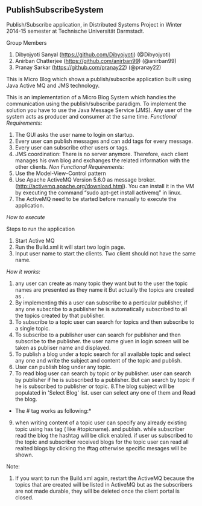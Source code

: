 ## PublishSubscribeSystem
Publish/Subscribe application, in Distributed Systems Project in Winter 2014-15 semester at Technische Universität Darmstadt.

Group Members

1. Dibyojyoti Sanyal (https://github.com/Dibyojyoti) (@Dibyojyoti)
2. Anirban Chatterjee (https://github.com/anirban99) (@anirban99)
3. Pranay Sarkar (https://github.com/pranay22) (@pranay22)

This is Micro Blog which shows a publish/subscribe application built using Java Active MQ  and JMS technology.

This is an implementation of a Micro Blog System which handles the communication using the publish/subscribe paradigm. To implement the solution you have to use the Java Message Service (JMS). Any user of the system acts as producer and consumer at the same time.
*Functional Requirements:*
1. The GUI asks the user name to login on startup.
2. Every user can publish messages and can add tags for every message.
3. Every user can subscribe other users or tags.
4. JMS coordination: There is no server anymore. Therefore, each client manages his own blog and exchanges the related information with the other clients.
*Non Functional Requirements:*
1. Use the Model-View-Control pattern
2. Use Apache ActiveMQ Version 5.6.0 as message broker.
(http://activemq.apache.org/download.html).
You can install it in the VM by executing the command “sudo apt-get install activemq” in linux.
3. The ActiveMQ need to be started before manually to execute the application.

*How to execute*

Steps to run the application

1. Start Active MQ
2. Run the Build.xml it will start two login page.
3. Input user name to start the clients. Two client should not have the same name.


*How it works:*

1. any user can create as many topic they want but to the user the topic names are presented as they name it But actually the topics are created as <username>.<topicname>
2. By implementing this a user can subscribe to a perticular publisher, if any one subscribe to a publisher he is automatically subscribed to all the topics created by that publisher.
3. To subscribe to a topic user can search for topics and then subscribe to a single topic. 
4. To subscribe to a publisher user can search for publisher and then subscribe to the publisher. the user name given in login screen will be taken as publiser name and displayed.
5. To publish a blog under a topic search for all available topic and select any one and write the subject and content of the topic and publish.
6. User can publish blog under any topic. 
7. To read blog user can search by topic or by publisher. user can search by publisher if he is subscribed to a publisher. But can search by topic if he is subscribed to publisher or topic.
8.The blog subject will be populated in 'Select Blog' list. user can select any one of them and Read the blog.

*	The # tag works as following:*
9. when writing content of a topic user can specify any already existing topic using has tag ( like #topicname). and publish. while subscriber read the blog the hashtag will be click enabled. if user us subscribed to the topic and subscriber received blogs for the topic user can read all realted blogs by clicking the #tag otherwise specific mesages will be shown.

Note:
1. If you want to run the Build.xml again, restart the ActiveMQ because the topics that are created will be listed in ActiveMQ but as the subscribers are not made durable, they will be deleted once the client portal is closed.
